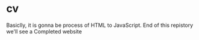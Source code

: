 # cv
Basiclly, it is gonna be process of HTML to JavaScript.
End of this repistory we'll see a Completed website
